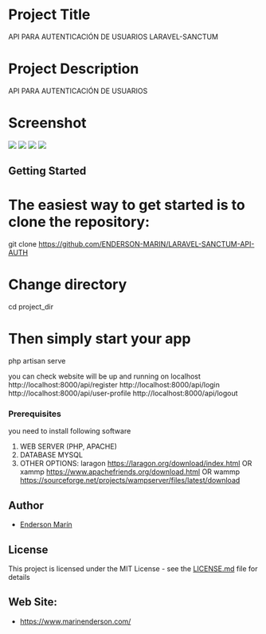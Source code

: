 # Project Title
API PARA AUTENTICACIÓN DE USUARIOS LARAVEL-SANCTUM

# Project Description
API PARA AUTENTICACIÓN DE USUARIOS
# Screenshot
![](/captura1.png)
![](/captura2.png)
![](/captura3.png)
![](/captura4.png)

## Getting Started

# The easiest way to get started is to clone the repository:
git clone https://github.com/ENDERSON-MARIN/LARAVEL-SANCTUM-API-AUTH

# Change directory
cd project_dir

# Then simply start your app
php artisan serve

you can check website will be up and running on localhost
http://localhost:8000/api/register
http://localhost:8000/api/login
http://localhost:8000/api/user-profile
http://localhost:8000/api/logout


### Prerequisites

you need to install following software 
1)  WEB SERVER (PHP, APACHE)
2)	DATABASE MYSQL
3)  OTHER OPTIONS:
    laragon https://laragon.org/download/index.html
OR
    xammp https://www.apachefriends.org/download.html
OR
	wammp https://sourceforge.net/projects/wampserver/files/latest/download


## Author

* [Enderson Marín](https://github.com/ENDERSON-MARIN)


## License

This project is licensed under the MIT License - see the [LICENSE.md](LICENSE.md) file for details

## Web Site:

* https://www.marinenderson.com/
